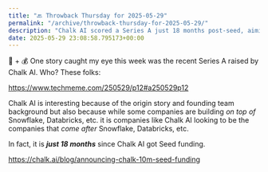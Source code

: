 ```yaml
---
title: "🔙 Throwback Thursday for 2025-05-29"
permalink: "/archive/throwback-thursday-for-2025-05-29/"
description: "Chalk AI scored a Series A just 18 months post-seed, aiming to innovate beyond Snowflake and Databricks!"
date: 2025-05-29 23:08:58.795173+00:00
---
```


<p>🤖 + 💰 One story caught my eye this week was the recent Series A raised by Chalk AI. Who? These folks:</p><p><a target="_blank" rel="noopener noreferrer nofollow" href="https://www.techmeme.com/250529/p12#a250529p12">https://www.techmeme.com/250529/p12#a250529p12</a></p><p>Chalk AI is interesting because of the origin story and founding team background but also because while some companies are building <em>on top of</em> Snowflake, Databricks, etc. it is companies like Chalk AI looking to be the companies that <em>come after</em> Snowflake, Databricks, etc.</p><p>In fact, it is <strong><em>just 18 months</em></strong> since Chalk AI got Seed funding.</p><p><a target="_blank" rel="noopener noreferrer nofollow" href="https://chalk.ai/blog/announcing-chalk-10m-seed-funding">https://chalk.ai/blog/announcing-chalk-10m-seed-funding</a></p>